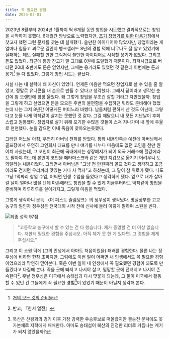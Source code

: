 ```yaml
---
title: 꼭 필요한 경험
date: 2024-02-01
---
```


2023년 8월부터 2024년 1월까지 딱 6개월 동안 창업을 시도했고 결과적으로는 창업을 시작하지 못했다.
6개월간 밤낮으로 노력했지만, [초기 창업가를 위한 마음가짐](/the-mindset-for-early-stage-founders)에서 찾고자 했던 그런 문제를 찾는 데 실패했다.
쓸만한 아이디어야 많았지만, 창업이라는 게 얼마나 힘들고 괴로운 길인지 뱅크샐러드 8년의 경험 덕에 너무나도 잘 알고 있었기에 실패하는 데도 실패할 만한 그럭저럭 쓸만한 아이디어로 시작할 용기가 없었다.
그리고 돈도 없었다. 최근에 통장 잔고가 말 그대로 0원에 도달했기 때문이다.
최저시급으로 버티던 20대 초반에도 돈은 없었지만, 그때는 용기라도 있었던 것 같은데 이번에는 돈과 용기[^1] 둘 다 없었다.
그렇게 창업 시도는 끝났다.

사실 나는 내 실력에 꽤 자신이 있었다.
언제든 마음만 먹으면 창업자로 살 수 있을 줄 알았고, 정말로 유니콘을 내 손으로 만들 수 있다고 생각했다.
그래서 끝이라고 생각한 순간에 참 오랜만에 펑펑 울었다.
왜 그렇게 창업을 무조건 잘할 거라고 자만했을까.
창업을 그렇게 하고 싶었으면 돈을 모으든 주변의 불편함을 수집하던 뭐라도 준비해야 했었는데 나는 그저 8년간 어떻게든 버티느라 바빴다.
남들처럼 편하게 산 것도 아닌데, 그렇다고 눈물 나게 악착같이 살지는 못했던 것 같다.
그걸 깨달으니 내 모든 지난날이 후회스럽고 원통했다.
창업자로 살기 위해 포기한 수많은 것들이 스쳐 지나가며 내 앞에 우울로 현현했다.
눈을 감으면 이내 죽음이 찾아오는듯했다.

그러던 어느날 아침, 우연히 아버님 전화를 받았다.
통화 내용인즉슨 예전에 아버님께서 골프장에서 우연히 코인회사 대표를 만나 얘기를 나누다 마음에도 없던 코인을 천만 원어치 사셨는데, 그 코인이 최근에 국내에서는 상장폐지가 되어 외국 거래소에 헐값에라도 팔아야 하는데 본인이 코인을 메타마스크와 같은 개인 지갑으로 옮기기 어려우니 도와달라는 내용이었다.
그러면서 아버님은 "그냥 천 만원짜리 골프 쳤다고 생각하고 조금이라도 건지면 우리끼리 맛있는 거나 사 먹자"고 하셨는데, 그 말이 참 위로가 됐다.
나도 그냥 1억짜리 창업 수업, 어쩌면 인생 수업을 들었다고 생각하게 됐다.
앞으로 내가 살아갈 날이 얼마나 많을 텐데 마흔에라도 창업을 할 수 있게 지금부터라도 악착같이 창업을 준비하며 하루하루를 살아가자고, 그렇게 마음을 먹었다.

그렇게 생각하니 문득 〈더 퍼스트 슬램덩크〉의 정우성이 생각났다.
명실상부한 고교농구의 일인자 정우성은 전국대회 시작 전에 신사에 들러 이렇게 말하며 소원을 빈다.

![최종 성적 97점](/attachments/an-essential-experience/the-first-slam-dunk.webp)

> "고등학교 농구에서 할 수 있는 건 다 했습니다. 제가 증명할 건 더 이상 없습니다. 저한테 필요한 경험을 주십시오. 아직 제가 못 한 게 있다면. 그 경험을 제게 주십시오."

그리고 이 소원 덕에 (그의 인생에서 아마도 처음이었을) 패배를 경험한다.
물론 나는 정우성에 비하면 한참 초짜지만, 그럼에도 이번 일이 어쩌면 내 인생에서도 꼭 필요한 경험이었으리라 막연히 믿어본다.
혹은 이번 일이 내 인생에서 꼭 필요했던 경험이 되도록 만들겠다고 다짐해 본다.
죽을 곳에 빠지고 나서야 살고, 멸망할 곳에 던져지고 나서야 존속한다[^2].
훗날 정우성은 미국에서 송태섭과 다시 맞붙게 되는데, 그 둘이 미국에서 활동할 수 있던 건 그들에게 꼭 필요한 경험[^3]이 있었기 때문이 아닐지 생각해 본다.

[^1]: [거의 모든 것의 준비물](https://jayoung.blog/pilyohan-geon-ibbun/)
[^2]: 반고, 『한서 열전』
[^3]: 북산은 산왕과의 경기 이후 가장 강력한 우승후보로 떠올랐지만 결승전 문턱에도 못 가본채로 지학에게 패배한다. 아마도 송태섭이 북산의 진정한 리더로 거듭나는 계기가 되지 않았을까?
